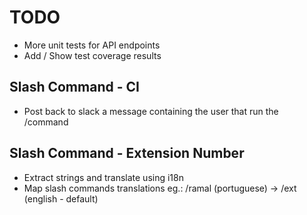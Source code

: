 # TODO

  * More unit tests for API endpoints
  * Add / Show test coverage results

## Slash Command - CI

  * Post back to slack a message containing the user that run the /command

## Slash Command - Extension Number

  * Extract strings and translate using i18n
  * Map slash commands translations
    eg.: /ramal (portuguese) -> /ext (english - default)
